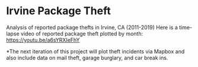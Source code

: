 # Irvine Package Theft
Analysis of reported package thefts in Irvine, CA (2011-2019)
Here is a time-lapse video of reported package theft plotted by month: https://youtu.be/a6sYRXIeFhY

*The next iteration of this project will plot theft incidents via Mapbox and also include data on mail theft, garage burglary, and car break ins.
